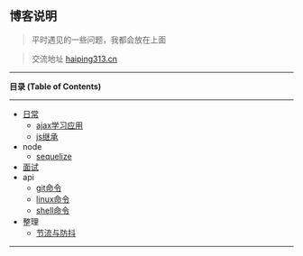 ## 博客说明
>  平时遇见的一些问题，我都会放在上面

> 交流地址 [haiping313.cn](http://haiping313.cn "haiping313.cn")

------------

**目录 (Table of Contents)**

------------
* [日常](README.md)
  - [ajax学习应用](./201804/ajax.md "ajax学习应用")
  - [js继承](./201804/js继承.md "js继承")
* node
  - [sequelize](./node/sequelize.md "sequelize")
* [面试](./201805/面试.md "面试")
* api
  - [git命令](./api/git命令.md "git命令")
  - [linux命令](./api/linuxApi.md "linux命令")
  - [shell命令](./api/shell.md "shell命令")
* 整理
  - [节流与防抖](./js/整理.md "节流与防抖")
------------
